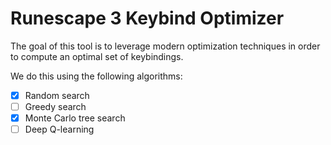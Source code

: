 # Runescape 3 Keybind Optimizer

The goal of this tool is to leverage modern optimization techniques in order to compute an optimal set of keybindings.

We do this using the following algorithms:
* [X] Random search
* [ ] Greedy search
* [X] Monte Carlo tree search
* [ ] Deep Q-learning